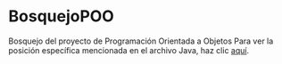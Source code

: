 # BosquejoPOO
Bosquejo del proyecto de Programación Orientada a Objetos
Para ver la posición específica mencionada en el archivo Java, haz clic [aquí](./src/test/Main.java#L108).
